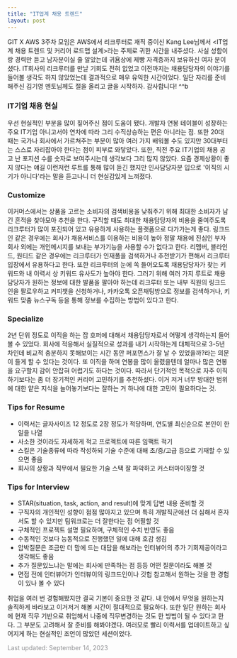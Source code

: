 ```yaml
---
title: "IT업계 채용 트렌드"
layout: post
---
```



GIT X AWS 3주차 모임은 AWS에서 리크루터로 재직 중이신 Kang Lee님께서 <IT업계 채용 트렌드 및 커리어 로드맵 설계>라는 주제로 귀한 시간을 내주셨다. 사실 성함이랑 경력만 듣고 남자분이실 줄 알았는데 귀욤상에 제빵 자격증까지 보유하신 여자 분이셨다. IT회사의 리크루터를 만날 기회도 전혀 없었고 이전까지는 채용담당자의 이야기를 들어볼 생각도 하지 않았었는데 결과적으로 매우 유익한 시간이었다. 일단 자리를 준비해주신 김기영 멘토님께도 절을 올리고 글을 시작하자. 감사합니다! ^^b


### IT기업 채용 현실
우선 현실적인 부분을 많이 짚어주신 점이 도움이 됐다. 개발자 연봉 테이블이 성장하는 주요 IT기업 아니고서야 연차에 따라 그리 수직상승하는 편은 아니라는 점. 또한 20대 때는 국가나 회사에서 가르쳐주는 부분이 많아 여러 가지 배워볼 수도 있지만 30대부터는 스스로 자리잡아야 한다는 점이 피부로 와닿았다. 또한, 직전 주요 IT기업의 채용 공고 난 포지션 수를 숫자로 보여주시는데 생각보다 그리 많지 않았다. 요즘 경제상황이 좋지 않다는 얘길 이런저런 루트를 통해 많이 듣긴 했지만 인사담당자분 입으로 '이직의 시기가 아니다'라는 말을 듣고나니 더 현실감있게 느껴졌다.

### Customize
이커머스에서는 상품을 고르는 소비자의 검색비용을 낮춰주기 위해 최대한 소비자가 남긴 흔적을 찾아모아 추천을 한다. 구직할 때도 최대한 채용담당자의 비용을 줄여주도록 리크루터가 많이 포진되어 있고 유용하게 사용하는 플랫폼으로 다가가는게 좋다. 링크드인 같은 경우에는 회사가 채용서비스를 이용하는 비용이 높아 정말 채용에 진심인 부자 회사 외에는 개인메시지를 보내는 부가기능을 사용할 수가 없다고 한다. 리멤버, 블라인드, 원티드 같은 경우에는 리크루터가 인재풀을 검색하거나 추천받기가 편해서 리크루터 입장에서 유용하다고 한다. 또한 리크루터의 눈에 쏙 들어오도록 채용담당자가 찾는 키워드와 내 이력서 상 키워드 유사도가 높아야 한다. 그러기 위해 여러 가지 루트로 채용담당자가 원하는 정보에 대한 발품을 팔아야 하는데 리크루터 또는 내부 직원의 링크드인을 팔로우하고 커피챗을 신청하거나, 카카오톡 오픈채팅방으로 정보를 검색하거나, 키워드 맞춤 뉴스구독 등을 통해 정보를 수집하는 방법이 있다고 한다.

### Specialize
2년 단위 정도로 이직을 하는 잡 호퍼에 대해서 채용담당자로서 어떻게 생각하는지 들어볼 수 있었다. 회사에 적응해서 실질적으로 성과를 내기 시작하는게 대체적으로 3-5년차인데 비교적 충분하지 못해보이는 시간 동안 퍼포먼스가 잘 날 수 있었을까?라는 의문이 들게 할 수 있다는 것이다. 또 이직을 하며 연봉을 많이 올렸을텐데 얼마나 많은 연봉을 요구할지 감이 안잡혀 어렵기도 하다는 것이다. 따라서 단기적인 목적으로 자주 이직하기보다는 좀 더 장기적인 커리어 고민하기를 추천하셨다. 이거 저거 너무 방대한 범위에 대한 얕은 지식을 늘어놓기보다는 잘하는 거 하나에 대한 고민이 필요하다는 것.

### Tips for Resume
- 이력서는 글자사이즈 12 정도로 2장 정도가 적당하며, 연도별 최신순으로 본인이 한 일을 나열
- 사소한 것이라도 자세하게 적고 프로젝트에 따른 임팩트 적기
- 스킬은 기술종류에 따라 작성하되 기술 수준에 대해 초/중/고급 등으로 기재할 수 있으면 좋음
- 회사의 상황과 직무에서 필요한 기술 스택 잘 파악하고 커스터마이징할 것

### Tips for Interview
- STAR(situation, task, action, and result)에 맞게 답변 내용 준비할 것
- 구직자의 개인적인 성향이 점점 많아지고 있으며 특히 개발직군에선 더 심해서 혼자서도 할 수 있지만 팀워크로는 더 잘한다는 점 어필할 것
- 구체적인 프로젝트 설명 필요하며, 구체적인 수치 반영도 좋음
- 수동적인 것보다 능동적으로 진행했던 일에 대해 호감 생김
- 압박질문은 조금만 더 맘에 드는 대답을 해보라는 인터뷰어의 추가 기회제공이라고 생각해도 좋음
- 추가 질문있느냐는 말에는 회사에 만족하는 점 등등 어떤 질문이라도 해볼 것
- 면접 전에 인터뷰어가 인터뷰이의 링크드인이나 깃헙 참고해서 원하는 것을 한 경험이 있나 볼 수 있다


취업을 여러 번 경험해봤지만 결국 기본이 중요한 것 같다. 내 안에서 무엇을 원하는지 솔직하게 바라보고 이거저거 해볼 시간이 절대적으로 필요하다. 또한 일단 원하는 회사에 현재 직무 기반으로 취업해서 나중에 직무변경하는 것도 한 방법이 될 수 있다고 한다. 그 부분도 고려해서 잘 준비를 해봐야겠다. 여러모로 빨리 이력서를 업데이트하고 싶어지게 하는 현실적인 조언이 많았던 세션이었다. 



<font color='#909194'>Last updated: September 14, 2023</font>